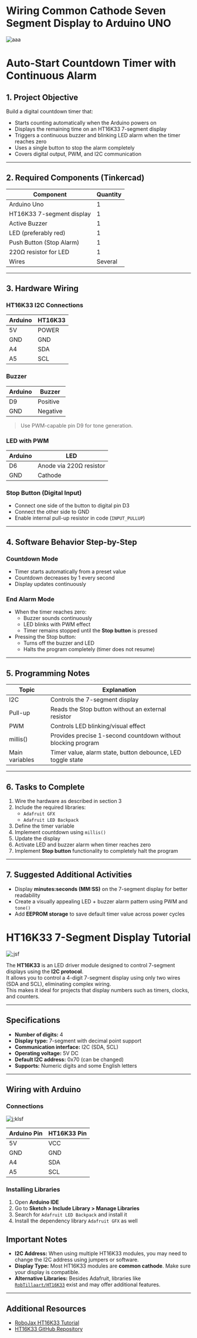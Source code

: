 # Wiring Common Cathode Seven Segment Display to Arduino UNO

![aaa](images/alarm.png)

# Auto-Start Countdown Timer with Continuous Alarm

## 1. Project Objective
Build a digital countdown timer that:

- Starts counting automatically when the Arduino powers on
- Displays the remaining time on an HT16K33 7-segment display
- Triggers a continuous buzzer and blinking LED alarm when the timer reaches zero
- Uses a single button to stop the alarm completely
- Covers digital output, PWM, and I2C communication

---

## 2. Required Components (Tinkercad)

| Component               | Quantity |
|-------------------------|----------|
| Arduino Uno             | 1        |
| HT16K33 7-segment display| 1       |
| Active Buzzer           | 1        |
| LED (preferably red)    | 1        |
| Push Button (Stop Alarm)| 1        |
| 220Ω resistor for LED   | 1        |
| Wires                   | Several  |

---

## 3. Hardware Wiring

### HT16K33 I2C Connections
| Arduino | HT16K33 |
|---------|---------|
| 5V      | POWER   |
| GND     | GND     |
| A4      | SDA     |
| A5      | SCL     |

### Buzzer
| Arduino | Buzzer  |
|---------|--------|
| D9      | Positive|
| GND     | Negative|

> Use PWM-capable pin D9 for tone generation.

### LED with PWM
| Arduino | LED     |
|---------|--------|
| D6      | Anode via 220Ω resistor |
| GND     | Cathode                  |

### Stop Button (Digital Input)
- Connect one side of the button to digital pin D3
- Connect the other side to GND
- Enable internal pull-up resistor in code (`INPUT_PULLUP`)

---

## 4. Software Behavior Step-by-Step

### Countdown Mode
- Timer starts automatically from a preset value
- Countdown decreases by 1 every second
- Display updates continuously

### End Alarm Mode
- When the timer reaches zero:
  - Buzzer sounds continuously
  - LED blinks with PWM effect
  - Timer remains stopped until the **Stop button** is pressed
- Pressing the Stop button:
  - Turns off the buzzer and LED
  - Halts the program completely (timer does not resume)

---

## 5. Programming Notes

| Topic            | Explanation |
|------------------|------------|
| I2C              | Controls the 7-segment display |
| Pull-up          | Reads the Stop button without an external resistor |
| PWM              | Controls LED blinking/visual effect |
| millis()         | Provides precise 1-second countdown without blocking program |
| Main variables   | Timer value, alarm state, button debounce, LED toggle state |

---

## 6. Tasks to Complete

1. Wire the hardware as described in section 3
2. Include the required libraries:
   - `Adafruit GFX`
   - `Adafruit LED Backpack`
3. Define the timer variable
4. Implement countdown using `millis()`
5. Update the display
6. Activate LED and buzzer alarm when timer reaches zero
7. Implement **Stop button** functionality to completely halt the program

---

## 7. Suggested Additional Activities

- Display **minutes:seconds (MM:SS)** on the 7-segment display for better readability  
- Create a visually appealing LED + buzzer alarm pattern using PWM and `tone()`  
- Add **EEPROM storage** to save default timer value across power cycles

# HT16K33 7-Segment Display Tutorial

![;jsf](images/ht16k33.jpeg)

The **HT16K33** is an LED driver module designed to control 7-segment displays using the **I2C protocol**.  
It allows you to control a 4-digit 7-segment display using only two wires (SDA and SCL), eliminating complex wiring.  
This makes it ideal for projects that display numbers such as timers, clocks, and counters.

---

## Specifications

- **Number of digits:** 4  
- **Display type:** 7-segment with decimal point support  
- **Communication interface:** I2C (SDA, SCL)  
- **Operating voltage:** 5V DC  
- **Default I2C address:** 0x70 (can be changed)  
- **Supports:** Numeric digits and some English letters  

---

## Wiring with Arduino

### Connections

![j;klsf](images/ht-overview.jpeg)

| Arduino Pin | HT16K33 Pin |
|-------------|-------------|
| 5V          | VCC         |
| GND         | GND         |
| A4          | SDA         |
| A5          | SCL         |

### Installing Libraries

1. Open **Arduino IDE**  
2. Go to **Sketch > Include Library > Manage Libraries**  
3. Search for `Adafruit LED Backpack` and install it  
4. Install the dependency library `Adafruit GFX` as well  

## Important Notes

- **I2C Address:** When using multiple HT16K33 modules, you may need to change the I2C address using jumpers or software.  
- **Display Type:** Most HT16K33 modules are **common cathode**. Make sure your display is compatible.  
- **Alternative Libraries:** Besides Adafruit, libraries like [`RobTillaart/HT16K33`](https://github.com/RobTillaart/HT16K33) exist and may offer additional features.

---

## Additional Resources

- [RoboJax HT16K33 Tutorial](https://robojax.com/tutorial_view.php?id=364)  
- [HT16K33 GitHub Repository](https://github.com/RobTillaart/HT16K33)
